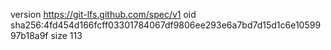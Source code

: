 version https://git-lfs.github.com/spec/v1
oid sha256:4fd454d166fcff03301784067df9806ee293e6a7bd7d15d1c6e1059997b18a9f
size 113
